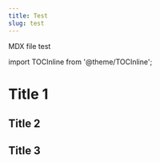 ```yaml
---
title: Test
slug: test
---
```

MDX file test

import TOCInline from '@theme/TOCInline';

<TOCInline toc={toc}></TOCInline>

# Title 1

## Title 2

## Title 3
